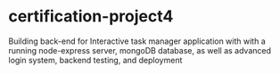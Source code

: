 # certification-project4
Building back-end for Interactive task manager application with with a running node-express server, mongoDB database, as well as advanced login system, backend testing, and deployment
